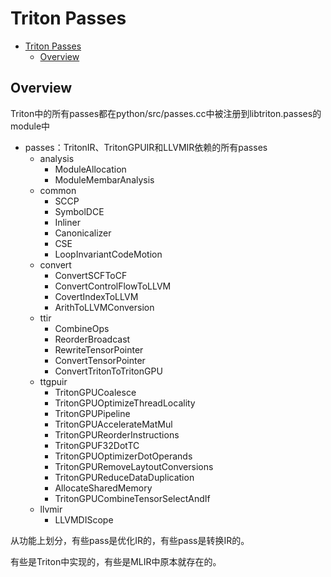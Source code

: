# Triton Passes

- [Triton Passes](#triton-passes)
  - [Overview](#overview)

## Overview

Triton中的所有passes都在python/src/passes.cc中被注册到libtriton.passes的module中

- passes：TritonIR、TritonGPUIR和LLVMIR依赖的所有passes
  - analysis
    - ModuleAllocation
    - ModuleMembarAnalysis
  - common
    - SCCP
    - SymbolDCE
    - Inliner
    - Canonicalizer
    - CSE
    - LoopInvariantCodeMotion
  - convert
    - ConvertSCFToCF
    - ConvertControlFlowToLLVM
    - CovertIndexToLLVM
    - ArithToLLVMConversion
  - ttir
    - CombineOps
    - ReorderBroadcast
    - RewriteTensorPointer
    - ConvertTensorPointer
    - ConvertTritonToTritonGPU
  - ttgpuir
    - TritonGPUCoalesce
    - TritonGPUOptimizeThreadLocality
    - TritonGPUPipeline
    - TritonGPUAccelerateMatMul
    - TritonGPUReorderInstructions
    - TritonGPUF32DotTC
    - TritonGPUOptimizerDotOperands
    - TritonGPURemoveLaytoutConversions
    - TritonGPUReduceDataDuplication
    - AllocateSharedMemory
    - TritonGPUCombineTensorSelectAndIf
  - llvmir
    - LLVMDIScope

从功能上划分，有些pass是优化IR的，有些pass是转换IR的。

有些是Triton中实现的，有些是MLIR中原本就存在的。

